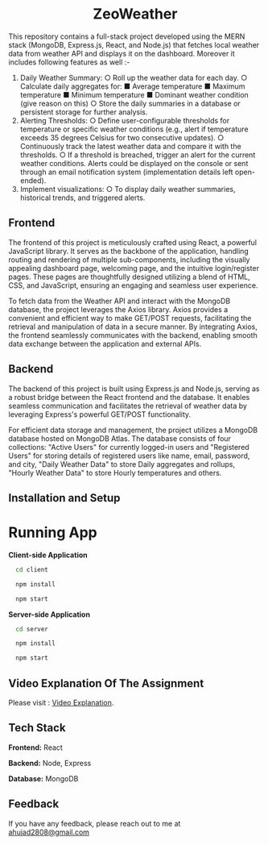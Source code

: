 <div align="center">

# ZeoWeather

</div>

This repository contains a full-stack project developed using the MERN stack (MongoDB, Express.js, React, and Node.js) that fetches local weather data from weather API and displays it on the dashboard. Moreover it includes following features as well :-

1. Daily Weather Summary:
○ Roll up the weather data for each day.
○ Calculate daily aggregates for:
■ Average temperature
■ Maximum temperature
■ Minimum temperature
■ Dominant weather condition (give reason on this)
○ Store the daily summaries in a database or persistent storage for further analysis.
2. Alerting Thresholds:
○ Define user-configurable thresholds for temperature or specific weather conditions (e.g., alert if temperature exceeds 35 degrees Celsius for two consecutive updates).
○ Continuously track the latest weather data and compare it with the thresholds.
○ If a threshold is breached, trigger an alert for the current weather conditions.
Alerts could be displayed on the console or sent through an email notification
system (implementation details left open-ended).
3. Implement visualizations:
○ To display daily weather summaries, historical trends, and triggered alerts.


## Frontend

The frontend of this project is meticulously crafted using React, a powerful JavaScript library. It serves as the backbone of the application, handling routing and rendering of multiple sub-components, including the visually appealing dashboard page, welcoming page, and the intuitive login/register pages. These pages are thoughtfully designed utilizing a blend of HTML, CSS, and JavaScript, ensuring an engaging and seamless user experience.

To fetch data from the Weather API and interact with the MongoDB database, the project leverages the Axios library. Axios provides a convenient and efficient way to make GET/POST requests, facilitating the retrieval and manipulation of data in a secure manner. By integrating Axios, the frontend seamlessly communicates with the backend, enabling smooth data exchange between the application and external APIs.

## Backend

The backend of this project is built using Express.js and Node.js, serving as a robust bridge between the React frontend and the database. It enables seamless communication and facilitates the retrieval of weather data by leveraging Express's powerful GET/POST functionality.

For efficient data storage and management, the project utilizes a MongoDB database hosted on MongoDB Atlas. The database consists of four collections: "Active Users" for currently logged-in users and "Registered Users" for storing details of registered users like name, email, password, and city, "Daily Weather Data" to store Daily aggregates and rollups, "Hourly Weather Data" to store Hourly temperatures and others.

## Installation and Setup


# Running App

**Client-side Application**

```bash
  cd client
```

```bash
  npm install
```

```bash
  npm start
```

**Server-side Application**

```bash
  cd server
```

```bash
  npm install
```

```bash
  npm start
```

## Video Explanation Of The Assignment

Please visit : [Video Explanation](https://drive.google.com/file/d/1i-uGAQPmuSSnO-e1WUYq7W_57v6gu2E5/view?usp=sharing).



## Tech Stack

**Frontend:** React

**Backend:** Node, Express 

**Database:** MongoDB


## Feedback

If you have any feedback, please reach out to me at ahujad2808@gmail.com
